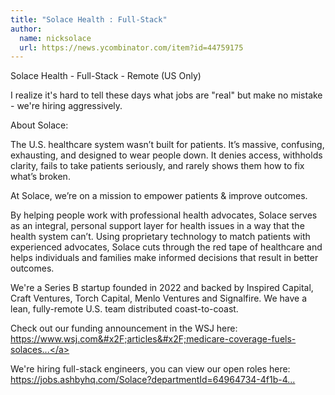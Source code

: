 ```yaml
---
title: "Solace Health : Full-Stack"
author:
  name: nicksolace
  url: https://news.ycombinator.com/item?id=44759175
---
```

Solace Health - Full-Stack - Remote (US Only)

I realize it&#x27;s hard to tell these days what jobs are &quot;real&quot; but make no mistake - we&#x27;re hiring aggressively.

About Solace:

The U.S. healthcare system wasn’t built for patients. It’s massive, confusing, exhausting, and designed to wear people down. It denies access, withholds clarity, fails to take patients seriously, and rarely shows them how to fix what’s broken.

At Solace, we’re on a mission to empower patients &amp; improve outcomes.

By helping people work with professional health advocates, Solace serves as an integral, personal support layer for health issues in a way that the health system can’t. Using proprietary technology to match patients with experienced advocates, Solace cuts through the red tape of healthcare and helps individuals and families make informed decisions that result in better outcomes.

We&#x27;re a Series B startup founded in 2022 and backed by Inspired Capital, Craft Ventures, Torch Capital, Menlo Ventures and Signalfire. We have a lean, fully-remote U.S. team distributed coast-to-coast.

Check out our funding announcement in the WSJ here: <a href="https:&#x2F;&#x2F;www.wsj.com&#x2F;articles&#x2F;medicare-coverage-fuels-solaces-60-million-series-b-28eb41b1?st=LmykQ2" rel="nofollow">https:&#x2F;&#x2F;www.wsj.com&#x2F;articles&#x2F;medicare-coverage-fuels-solaces...</a>

We&#x27;re hiring full-stack engineers, you can view our open roles here: <a href="https:&#x2F;&#x2F;jobs.ashbyhq.com&#x2F;Solace?departmentId=64964734-4f1b-46d6-9828-1dd5d8eea077&amp;utm_source=x4QJmBQEg7" rel="nofollow">https:&#x2F;&#x2F;jobs.ashbyhq.com&#x2F;Solace?departmentId=64964734-4f1b-4...</a>
<JobApplication />
